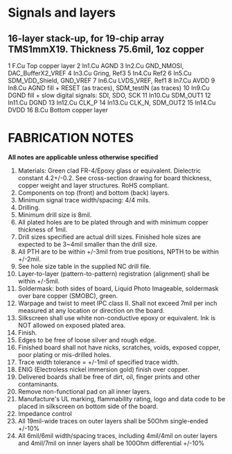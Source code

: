 # Signals and layers
## 16-layer stack-up, for 19-chip array TMS1mmX19.  Thickness 75.6mil, 1oz copper
1  F.Cu    Top copper layer
2  In1.Cu  AGND
3  In2.Cu  GND_NMOSI, DAC_BufferX2_VREF
4  In3.Cu  Gring, Ref3
5  In4.Cu  Ref2
6  In5.Cu  SDM_VDD_Shield, GND_VREF
7  In6.Cu  LVDS_VREF, Ref1
8  In7.Cu  AVDD
9  In8.Cu  AGND fill + RESET (as traces), SDM_testIN (as traces)
10 In9.Cu  DGND fill + slow digital signals: SDI, SDO, SCK
11 In10.Cu SDM_OUT1
12 In11.Cu DGND
13 In12.Cu CLK_P
14 In13.Cu CLK_N, SDM_OUT2
15 In14.Cu DVDD
16 B.Cu    Bottom copper layer

# FABRICATION NOTES
**All notes are applicable unless otherwise specified**

1. Materials: Green clad FR-4/Epoxy glass or equivalent.  Dielectric constant 4.2+/-0.2.  See cross-section drawing for board thickness, copper weight and layer structures.  RoHS compliant.
2. Components on top (front) and bottom (back) layers.
3. Minimum signal trace width/spacing: 4/4 mils.
4. Drilling.
  1. Minimum drill size is 8mil.
  2. All plated holes are to be plated through and with minimum copper thickness of 1mil.
  3. Drill sizes specified are actual drill sizes.  Finished hole sizes are expected to be 3~4mil smaller than the drill size.
  4. All PTH are to be within +/-3mil from true positions, NPTH to be within +/-2mil.
  5. See hole size table in the supplied NC drill file.
5. Layer-to-layer (pattern-to-pattern) registration (alignment) shall be within +/-5mil.
6. Soldermask: both sides of board, Liquid Photo Imageable, soldermask over bare copper (SMOBC), green.
7. Warpage and twist to meet IPC class II.  Shall not exceed 7mil per inch measured at any location or direction on the board.
8. Silkscreen shall use white non-conductive epoxy or equivalent.  Ink is NOT allowed on exposed plated area.
9. Finish.
  1. Edges to be free of loose silver and rough edge.
  2. Finished board shall not have nicks, scratches, voids, exposed copper, poor plating or mis-drilled holes.
  3. Trace width tolerance = +/-1mil of specified trace width.
  4. ENIG (Electroless nickel immersion gold) finish over copper.
10. Delivered boards shall be free of dirt, oil, finger prints and other contaminants.
11. Remove non-functional pad on all inner layers.
12. Manufacture's UL marking, flammability rating, logo and data code to be placed in silkscreen on bottom side of the board.
13. Impedance control
  1. All 19mil-wide traces on outer layers shall be 50Ohm single-ended +/-10%
  2. All 6mil/6mil width/spacing traces, including 4mil/4mil on outer layers and 4mil/7mil on inner layers shall be 100Ohm differential +/-10%

